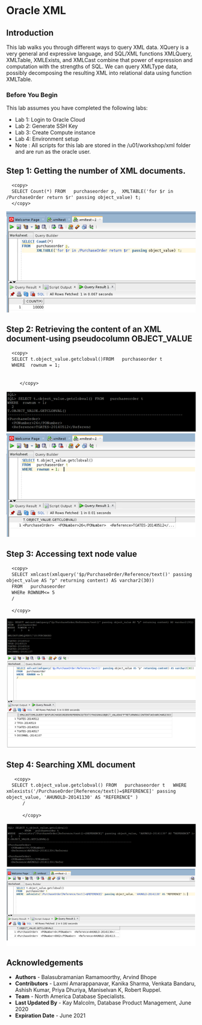 # Oracle XML 

## Introduction

 This lab walks you through different ways to query XML data. XQuery is a very general and expressive language, and SQL/XML functions XMLQuery, XMLTable, XMLExists, and XMLCast combine that power of expression and computation with the strengths of SQL.
 We can query XMLType data, possibly decomposing the resulting XML into relational data using function XMLTable.

### Before You Begin

This lab assumes you have completed the following labs:
- Lab 1:  Login to Oracle Cloud
- Lab 2:  Generate SSH Key
- Lab 3:  Create Compute instance 
- Lab 4:  Environment setup
- Note :  All scripts for this lab are stored in the /u01/workshop/xml folder and are run as the oracle user.

 
## **Step 1:** Getting the number of XML documents. 
   
````
  <copy>
  SELECT Count(*) FROM   purchaseorder p,  XMLTABLE('for $r in /PurchaseOrder return $r' passing object_value) t;
  </copy>
````
     
   ![](./images/xml_m1a.png " ")

## **Step 2:** Retrieving the content of an XML document-using pseudocolumn OBJECT_VALUE
    
  ````
    <copy>
    SELECT t.object_value.getclobval()FROM   purchaseorder t
    WHERE  rownum = 1;  

 
       </copy>
 ````
  ![](./images/xml_query_m2a.png " ")
  ![](./images/xml_m2a.png " ")

## **Step 3:**  Accessing text node value

  ````
    <copy>
    SELECT xmlcast(xmlquery('$p/PurchaseOrder/Reference/text()' passing object_value AS "p" returning content) AS varchar2(30))
    FROM   purchaseorder
    WHERe ROWNUM<= 5
    /

    </copy>
   ````

   ![](./images/xml_m4a.png " ")
   ![](./images/xml_query_meth4a.png " ")


## **Step 4:** Searching XML document
     
 ````
    <copy>
   SELECT t.object_value.getclobval() FROM   purchaseorder t   WHERE  xmlexists('/PurchaseOrder[Reference/text()=$REFERENCE]' passing    object_value, 'AHUNOLD-20141130' AS "REFERENCE" )
       /
       
       </copy>
  ````
  
     
    
  ![](./images/xml_query_meth5a.png " ")
  ![](./images/xml_m5a.png " ")
        

## Acknowledgements

- **Authors** - Balasubramanian Ramamoorthy, Arvind Bhope
- **Contributors** - Laxmi Amarappanavar, Kanika Sharma, Venkata Bandaru, Ashish Kumar, Priya Dhuriya, Maniselvan K, Robert Ruppel.
- **Team** - North America Database Specialists.
- **Last Updated By** - Kay Malcolm, Database Product Management, June 2020
- **Expiration Date** - June 2021   


  


